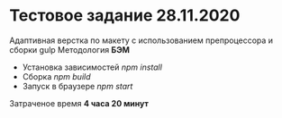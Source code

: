 # Тестовое задание 28.11.2020
Адаптивная верстка по макету с использованием препроцессора и сборки gulp
Методология **БЭМ**



- Установка зависимостей *npm install*
- Сборка *npm build*
- Запуск в браузере *npm start*

Затраченое время **4 часа 20 минут**
